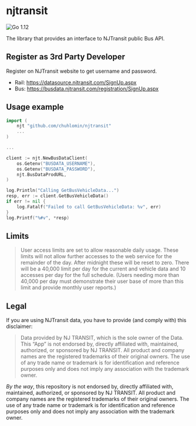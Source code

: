 # njtransit

![Go 1.12](https://img.shields.io/badge/go-1.12-lightgrey)

The library that provides an interface to NJTransit public Bus API.

## Register as 3rd Party Developer

Register on NJTransit website to get username and password.

- Rail: https://datasource.njtransit.com/SignUp.aspx
- Bus: https://busdata.njtransit.com/registration/SignUp.aspx

## Usage example

```go
import (
    njt "github.com/chuhlomin/njtransit"
    ...
)

...

client := njt.NewBusDataClient(
    os.Getenv("BUSDATA_USERNAME"),
    os.Getenv("BUSDATA_PASSWORD"),
    njt.BusDataProdURL,
)

log.Println("Calling GetBusVehicleData...")
resp, err := client.GetBusVehicleData()
if err != nil {
    log.Fatalf("Failed to call GetBusVehicleData: %v", err)
}
log.Printf("%#v", *resp)
```

## Limits

> User access limits are set to allow reasonable daily usage. These limits will not allow further accesses to the web service for the remainder of the day. After midnight these will be reset to zero. There will be a 40,000 limit per day for the current and vehicle data and 10 accesses per day for the full schedule. (Users needing more than 40,000 per day must demonstrate their user base of more than this limit and provide monthly user reports.)

## Legal

If you are using NJTransit data, you have to provide (and comply with) this disclaimer:

> Data provided by NJ TRANSIT, which is the sole owner of the Data. This “App” is not endorsed by, directly affiliated with, maintained, authorized, or sponsored by NJ TRANSIT. All product and company names are the registered trademarks of their original owners. The use of any trade name or trademark is for identification and reference purposes only and does not imply any association with the trademark owner.

*By the way*, this repository is not endorsed by, directly affiliated with, maintained, authorized, or sponsored by NJ TRANSIT. All product and company names are the registered trademarks of their original owners. The use of any trade name or trademark is for identification and reference purposes only and does not imply any association with the trademark owner.
